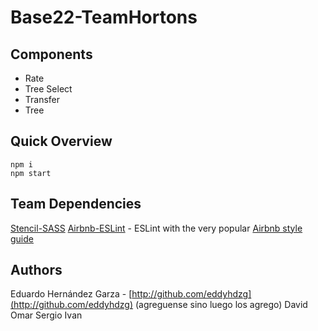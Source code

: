 # Base22-TeamHortons

## Components

- Rate
- Tree Select
- Transfer
- Tree

## Quick Overview

    npm i
    npm start

## Team Dependencies

[Stencil-SASS](https://www.npmjs.com/package/@stencil/sass)
[Airbnb-ESLint](https://travishorn.com/setting-up-eslint-on-vs-code-with-airbnb-javascript-style-guide-6eb78a535ba6) - ESLint with the very popular [Airbnb style guide](https://github.com/airbnb/javascript)

## Authors

Eduardo Hernández Garza - [http://github.com/eddyhdzg](http://github.com/eddyhdzg)
(agreguense sino luego los agrego)
David
Omar
Sergio
Ivan
